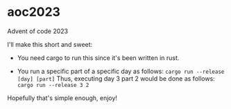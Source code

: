 # aoc2023
Advent of code 2023

I'll make this short and sweet:

* You need cargo to run this since it's been written in rust.

* You run a specific part of a specific day as follows:
`cargo run --release [day] [part]`
  Thus, executing day 3 part 2 would be done as follows:
  `cargo run --release 3 2`
 
Hopefully that's simple enough, enjoy!
